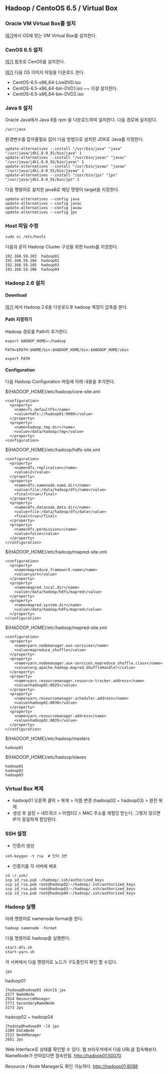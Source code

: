 ## Hadoop / CentoOS 6.5 / Virtual Box

### Oracle VM Virtual Box를 설치

[여기](https://www.virtualbox.org/wiki/Downloads)에서  OS에 맞는 VM Virtual Box를 설치한다.

### CenOS 6.5 설치

[여기](http://cherish1058.blog.me/220197665766) 참조로 CenOS를 설치한다.

[여기](http://vault.centos.org/6.5/isos/x86_64/) 다음 OS 이미지 파일을 다운로드 한다. 

* CentOS-6.5-x86_64-LiveDVD.iso
* CentOS-6.5-x86_64-bin-DVD1.iso ~~ 이걸 설치한다.
* CentOS-6.5-x86_64-bin-DVD2.iso	

### Java 8 설치

Oracle Java에서 Java 8을 rpm 을 다운로드하여 설치한다.
다음 경로에 설치된다.

```
/usr/java
```

환경변수를 잡아줄필요 없이 다음 방법으로 설치한 JDK로 Java를 지정한다.

```
update-alternatives --install "/usr/bin/java" "java" "/usr/java/jdk1.8.0_91/bin/java" 1
update-alternatives --install "/usr/bin/javac" "javac" "/usr/java/jdk1.8.0_91/bin/javac" 1
update-alternatives --install "/usr/bin/javaw" "javaw" "/usr/java/jdk1.8.0_91/bin/javaw" 1
update-alternatives --install "/usr/bin/jps" "jps" "/usr/java/jdk1.8.0_91/bin/jps" 1

```

다음 명령어로 설치한 java8로 해당 명령어 target을 지정한다.

```
update-alternatives --config java
update-alternatives --config javac
update-alternatives --config javaw
update-alternatives --config jps

```

### Host 파일 수정

```
sudo vi /etc/hosts
```

다음과 같이 Hadoop Cluster 구성을 위한 hosts를 지정한다.

```
192.168.59.103  hadoop01
192.168.59.104  hadoop02
192.168.59.105  hadoop03
192.168.59.106  hadoop04

```


### Hadoop 2.6 설치

#### Download
[여기](http://hadoop.apache.org/releases.html) 에서 Hadoop 2.6을 다운로드후 hadoop 계정이 압축을 분다.

#### Path 지정하기

Hadoop 경로를 Path이 추가한다.

```
export HADOOP_HOME=~/hadoop

PATH=$PATH:$HOME/bin:$HADOOP_HOME/bin:$HADOOP_HOME/sbin

export PATH
```

#### Configuration

다음 Hadoop Configuration 파일에 아래 내용을 추가한다.

${HADOOP_HOME}/etc/hadoop/core-site.xml

```
<configuration>
  <property>
    <name>fs.defaultFS</name>
    <value>hdfs://hadoop01:9000</value>
  </property>
  <property>
    <name>hadoop.tmp.dir</name>
    <value>/data/hadoop/tmp</value>
  </property>
<configuration>
```

${HADOOP_HOME}/etc/hadoop/hdfs-site.xml

```
<configuration>
  <property>
    <name>dfs.replication</name>
    <value>2</value>
  </property>
  <property>
    <name>dfs.namenode.name.dir</name>
    <value>file:/data/hadoop/dfs/name</value>
    <final>true</final>
  </property>
  <property>
    <name>dfs.datanode.data.dir</name>
    <value>file:/data/hadoop/dfs/data</value>
    <final>true</final>
  </property>
  <property>
    <name>dfs.permissions</name>
    <value>false</value>
  </property>
</configuration>

```

${HADOOP_HOME}/etc/hadoop/mapred-site.xml

```
<configuration>
  <property>
    <name>mapreduce.framework.name</name>
    <value>yarn</value>
  </property>
  <property>
    <name>mapred.local.dir</name>
    <value>/data/hadoop/hdfs/mapred</value>
  </property>
  <property>
    <name>mapred.system.dir</name>
    <value>/data/hadoop/hdfs/mapred</value>
  </property>
</configuration>
```

${HADOOP_HOME}/etc/hadoop/mapred-site.xml

```
<configuration>
  <property>
    <name>yarn.nodemanager.aux-services</name>
    <value>mapreduce_shuffle</value>
  </property>
  <property>
    <name>yarn.nodemanager.aux-services.mapreduce_shuffle.class</name>
    <value>org.apache.hadoop.mapred.ShuffleHandler</value>
  </property>
  <property>
    <name>yarn.resourcemanager.resource-tracker.address</name>
    <value>hadoop01:8025</value>
  </property>
  <property>
    <name>yarn.resourcemanager.scheduler.address</name>
    <value>hadoop01:8030</value>
  </property>
  <property>
    <name>yarn.resourcemanager.address</name>
    <value>hadoop01:8035</value>
  </property>
</configuration>

```

${HADOOP_HOME}/etc/hadoop/masters

```
hadoop01
```

${HADOOP_HOME}/etc/hadoop/slaves

```
hadoop01
hadoop02
hadoop03
```


### Virtual Box 복제

* hadoop01 오른쪽 클릭  > 복제 > 이름 변경 (hadoop02 ~ hadoop03) > 완전 복제
* 생성 후 설정 > 네트워크 > 어랩터2 > MAC 주소를 재할당 받는다. 그렇지 않으면 IP가 동일하게 할당된다.


### SSH 설정
* 인증키 생성

```
ssh-keygen -t rsa  # 인터 3번
```

* 인증키를 각 서버에 배포

```
cd ~/.ssh/
scp id_rsa.pub ~/hadoop/.ssh/authorized_keys
scp id_rsa.pub root@hadoop02:~/hadoop/.ssh/authorized_keys
scp id_rsa.pub root@hadoop03:~/hadoop/.ssh/authorized_keys
scp id_rsa.pub root@hadoop04:~/hadoop/.ssh/authorized_keys
```

### Hadoop 실행

아래 명령어로 namenode format을 한다.

```
hadoop namenode -format
```

다음 명령어로 hadoop을 실행한다.
```
start-dfs.sh
start-yarn.sh
```

각 서버에서 다음 명령어로 노드가 구도중인지 확인 할 수있다.

```
jps
```

hadoop01

```
[hadoop@hadoop01 sbin]$ jps
2577 NameNode
2914 ResourceManager
2771 SecondaryNameNode
3173 Jps
```

hadoop02 ~ hadoop04

```
[hadoop@hadoop0X ~]$ jps
2389 DataNode
2522 NodeManager
2651 Jps
```

Web Interface로 상태를 확인할 수 있다. 웹 브라우저에서 다음 URL을 접속해보자. NameNode가 안떠있다면 접속안됨.
[http://hadoop01:50070](http://hadoop01:50070)

Resource / Node Manager도 확인 가능하다.
[http://hadoop01:8088](http://hadoop01:50070)



